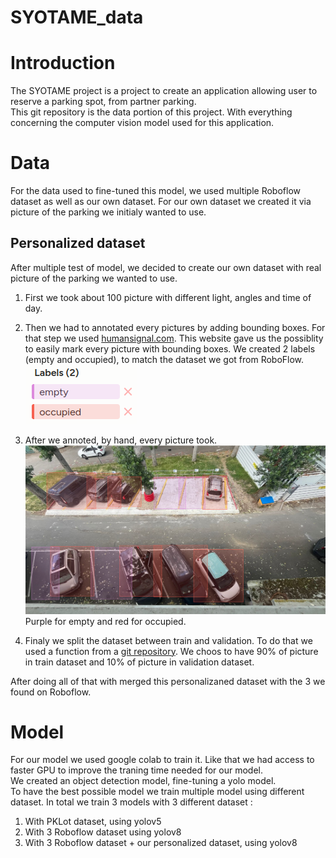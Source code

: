 # SYOTAME_data

# Introduction
The SYOTAME project is a project to create an application allowing user to reserve a parking spot, from partner parking.  
This git repository is the data portion of this project. With everything concerning the computer vision model used for this application.  

# Data
For the data used to fine-tuned this model, we used multiple Roboflow dataset as well as our own dataset. For our own dataset we created it via picture of the parking we initialy wanted to use.  

## Personalized dataset
After multiple test of model, we decided to create our own dataset with real picture of the parking we wanted to use.  

1. First we took about 100 picture with different light, angles and time of day.  
  
2. Then we had to annotated every pictures by adding bounding boxes. For that step we used [humansignal.com](https://app.humansignal.com/). This website gave us the possiblity to easily mark every picture with bounding boxes. We created 2 labels (empty and occupied), to match the dataset we got from RoboFlow.  
![alt text](picture_readme/image-1.png)
  
3. After we annoted, by hand, every picture took.
![alt text](picture_readme/image.png)
    Purple for empty and red for occupied.  
      
4. Finaly we split the dataset between train and validation. To do that we used a function from a [git repository](https://raw.githubusercontent.com/EdjeElectronics/Train-and-Deploy-YOLO-Models/refs/heads/main/utils/train_val_split.py). We choos to have 90% of picture in train dataset and 10% of picture in validation dataset.  

After doing all of that with merged this personalizaned dataset with the 3 we found on Roboflow.

# Model
For our model we used google colab to train it. Like that we had access to faster GPU to improve the traning time needed for our model.  
We created an object detection model, fine-tuning a yolo model.  
To have the best possible model we train multiple model using different dataset. In total we train 3 models with 3 different dataset :  
1. With PKLot dataset, using yolov5
2. With 3 Roboflow dataset using yolov8
3. With 3 Roboflow dataset + our personalized dataset, using yolov8